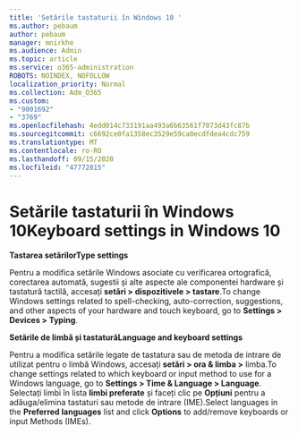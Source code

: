 ```yaml
---
title: 'Setările tastaturii în Windows 10 '
ms.author: pebaum
author: pebaum
manager: mnirkhe
ms.audience: Admin
ms.topic: article
ms.service: o365-administration
ROBOTS: NOINDEX, NOFOLLOW
localization_priority: Normal
ms.collection: Adm_O365
ms.custom:
- "9001692"
- "3769"
ms.openlocfilehash: 4edd014c733191aa493a6b63561f7073d43fc87b
ms.sourcegitcommit: c6692ce0fa1358ec3529e59ca0ecdfdea4cdc759
ms.translationtype: MT
ms.contentlocale: ro-RO
ms.lasthandoff: 09/15/2020
ms.locfileid: "47772815"
---
```

# <a name="keyboard-settings-in-windows-10"></a><span data-ttu-id="b9513-102">Setările tastaturii în Windows 10</span><span class="sxs-lookup"><span data-stu-id="b9513-102">Keyboard settings in Windows 10</span></span>

<span data-ttu-id="b9513-103">**Tastarea setărilor**</span><span class="sxs-lookup"><span data-stu-id="b9513-103">**Type settings**</span></span>

<span data-ttu-id="b9513-104">Pentru a modifica setările Windows asociate cu verificarea ortografică, corectarea automată, sugestii și alte aspecte ale componentei hardware și tastatură tactilă, accesați **setări > dispozitivele > tastare**.</span><span class="sxs-lookup"><span data-stu-id="b9513-104">To change Windows settings related to spell-checking, auto-correction, suggestions, and other aspects of your hardware and touch keyboard, go to **Settings > Devices > Typing**.</span></span> 

<span data-ttu-id="b9513-105">**Setările de limbă și tastatură**</span><span class="sxs-lookup"><span data-stu-id="b9513-105">**Language and keyboard settings**</span></span>

<span data-ttu-id="b9513-106">Pentru a modifica setările legate de tastatura sau de metoda de intrare de utilizat pentru o limbă Windows, accesați **setări > ora & limba >** limba.</span><span class="sxs-lookup"><span data-stu-id="b9513-106">To change settings related to which keyboard or input method to use for a Windows language, go to **Settings > Time & Language > Language**.</span></span> <span data-ttu-id="b9513-107">Selectați limbi în lista **limbi preferate** și faceți clic pe **Opțiuni** pentru a adăuga/elimina tastaturi sau metode de intrare (IME).</span><span class="sxs-lookup"><span data-stu-id="b9513-107">Select languages in the **Preferred languages** list and click **Options** to add/remove keyboards or input Methods (IMEs).</span></span>
